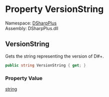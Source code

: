 # Property VersionString

Namespace: [DSharpPlus](DSharpPlus.md)  
Assembly: DSharpPlus.dll

## <a id="DSharpPlus_BaseDiscordClient_VersionString"></a>VersionString

Gets the string representing the version of D#+.

```csharp
public string VersionString { get; }
```

### Property Value

[string](https://learn.microsoft.com/dotnet/api/system.string)

